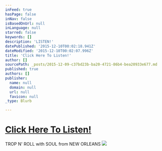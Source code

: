 ```yaml
---
inFeed: true
hasPage: false
inNav: false
isBasedOnUrl: null
inLanguage: null
starred: false
keywords: []
description: 'LISTEN!'
datePublished: '2015-12-10T00:02:18.941Z'
dateModified: '2015-12-10T00:02:07.996Z'
title: 'Click Here To Listen!'
author: []
sourcePath: _posts/2015-12-09-c37bd23b-ba20-4721-86b4-bea20933e677.md
published: true
authors: []
publisher:
  name: null
  domain: null
  url: null
  favicon: null
_type: Blurb

---
```

# [Click Here To Listen!][0]

TROP N' ROLL with SOUL from NEW ORLEANS
![](https://the-grid-user-content.s3-us-west-2.amazonaws.com/4aab341a-752a-4bae-8bb9-b6025cfa9cdf.jpg)

[0]: https://marinaorchestra.bandcamp.com/album/take-on-the-silence